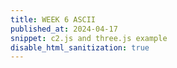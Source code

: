 ```yaml
---
title: WEEK 6 ASCII
published_at: 2024-04-17
snippet: c2.js and three.js example
disable_html_sanitization: true
---
```


<div id="ascii_div"></div>

<script type="module">

    // wait for navigator media to happen then execute the code
   const stream = await navigator.mediaDevices.getUserMedia ({ 

    // no audio
      audio: false,
    // allow visual
      video: true,
    // 
      facingMode: `user`,
   })

    // 
   const videoTracks = await stream.getVideoTracks ()
   console.log (`Using video device: ${ videoTracks[0].label }`)

   const video = document.createElement (`video`)
   video.srcObject = stream

   // wait for the video to play then execute the code
   await video.play ()

   const cnv = document.createElement (`canvas`)
   cnv.width  = 64
   cnv.height = cnv.width * video.videoHeight / video.videoWidth

   const div = document.getElementById (`ascii_div`)
   div.style.fontFamily = `monospace`
   div.style.textAlign = `center`

   const ctx = cnv.getContext (`2d`)

    // different characters for the input
    const chars = "⠿⠾⠽⠼⠼⠼⠹⠸⠷⠶⠵⠴⠴⠲⠱⠰⠯⠮⠭⠬⠄⠃⠂⠁⠀"
    // const chars = "abcdefghijklmnop"


   const draw_frame = async () => {

    // 
      ctx.save ()
      ctx.scale (-1, 1)
      ctx.drawImage (video, -cnv.width, 0, cnv.width, cnv.height)
      ctx.restore ()

    // 
      const pixels = await ctx.getImageData (0, 0, cnv.width, cnv.height).data

      let ascii_img = ``

    // getting data to transform into the ascii
      for (let y = 0; y < cnv.height; y += 2) {
         for (let x = 0; x < cnv.width; x++) {
            const i = (y * cnv.width + x) * 4
            const r = pixels[i]
            const g = pixels[i + 1]
            const b = pixels[i + 2]
            const br = (r * g * b / 16581375) ** 0.1
            const char_i = Math.floor (br * chars.length)
            ascii_img += chars[char_i]
         }
         ascii_img += `\n`
      }

      div.innerText = ascii_img

      requestAnimationFrame (draw_frame)
   }

   draw_frame ()
</script>
